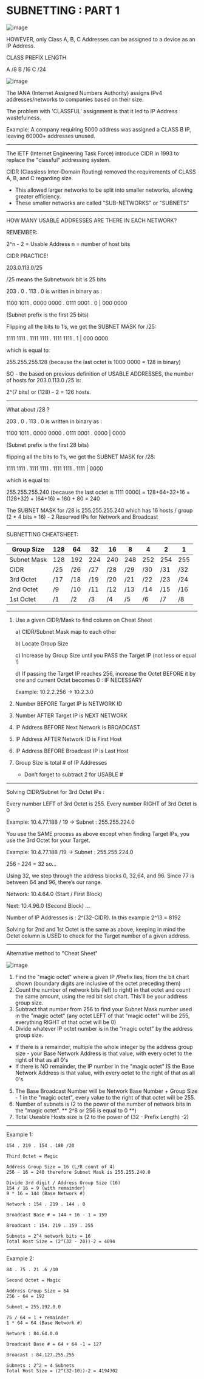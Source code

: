 # SUBNETTING : PART 1

![image](https://github.com/psaumur/CCNA/assets/106411237/a475e909-59b8-4615-a0b9-8a3c1fbdc313)


HOWEVER, only Class A, B, C Addresses can be assigned to a device as an IP Address.

CLASS 		PREFIX LENGTH

A 			/8
B 			/16
C 			/24

![image](https://github.com/psaumur/CCNA/assets/106411237/f0836136-c4a9-475b-b6c2-d1c550b8cfdd)


The IANA (Internet Assigned Numbers Authority) assigns IPv4 addresses/networks to companies based on their size.

The problem with 'CLASSFUL' assignment is that it led to IP Address wastefulness.

Example: A company requiring 5000 address was assigned a CLASS B IP, leaving 60000+ addresses unused.

---

The IETF (Internet Engineering Task Force) introduce CIDR in 1993 to replace the "classful" addressing system.

CIDR (Classless Inter-Domain Routing) removed the requirements of CLASS A, B, and C regarding size.

- This allowed larger networks to be split into smaller networks, allowing greater efficiency.
- These smaller networks are called "SUB-NETWORKS" or "SUBNETS"

---

HOW MANY USABLE ADDRESSES ARE THERE IN EACH NETWORK?

REMEMBER:

2^n - 2 = Usable Address
n = number of host bits

CIDR PRACTICE!

203.0.113.0/25

/25 means the Subnetwork bit is 25 bits

203 . 0 . 113 . 0 is written in binary as :

1100 1011 . 0000 0000 . 0111 0001 . 0 | 000 0000

(Subnet prefix is the first 25 bits)

Flipping all the bits to 1’s, we get the SUBNET MASK for /25:

1111 1111 . 1111 1111 . 1111 1111 . 1 | 000 0000

which is equal to:

255.255.255.128 (because the last octet is 1000 0000 = 128 in binary)

SO - the based on previous definition of USABLE ADDRESSES, the number of hosts for
203.0.113.0 /25 is:

2^(7 bits) or (128) - 2 = 126 hosts.

---

What about /28 ?

203 . 0 . 113 . 0 is written in binary as :

1100 1011 . 0000 0000 . 0111 0001 . 0000 | 0000

(Subnet prefix is the first 28 bits)

flipping all the bits to 1’s, we get the SUBNET MASK for /28:

1111 1111 . 1111 1111 . 1111 1111 . 1111 | 0000

which is equal to:

255.255.255.240 (because the last octet is 1111 0000) = 128+64+32+16 =  (128+32) + (64+16) = 160 + 80 = 240

The SUBNET MASK for /28 is 255.255.255.240
which has 16 hosts / group (2 * 4 bits = 16) - 2 Reserved IPs for Network and Broadcast 

---

SUBNETTING CHEATSHEET:

| Group Size | 128 | 64 | 32 | 16 | 8 | 4 | 2 | 1 |
| --- | --- | --- | --- | --- | --- | --- | --- | --- |
| Subnet Mask | 128 | 192 | 224 | 240 | 248 | 252 | 254 | 255 |
| CIDR | /25 | /26 | /27 | /28 | /29 | /30 | /31 | /32 |
| 3rd Octet | /17 | /18 | /19 | /20 | /21 | /22 | /23 | /24 |
| 2nd Octet | /9 | /10 | /11 | /12 | /13 | /14 | /15 | /16 |
| 1st Octet | /1 | /2 | /3 | /4 | /5 | /6 | /7 | /8 |

---

1. Use a given CIDR/Mask to find column on Cheat Sheet
    
    a) CIDR/Subnet Mask map to each other
    
    b) Locate Group Size
    
    c) Increase by Group Size until you PASS the Target IP (not less or equal !)
    
    d) If passing the Target IP reaches 256, increase the Octet BEFORE it by one and current Octet becomes 0 : IF NECESSARY
    
    Example: 10.2.2.256 → 10.2.3.0
    

1. Number BEFORE Target IP is NETWORK ID
2. Number AFTER Target IP is NEXT NETWORK
3. IP Address BEFORE Next Network is BROADCAST
4. IP Address AFTER Network ID is First Host
5. IP Address BEFORE Broadcast IP is Last Host
6. Group Size is total # of IP Addresses
    - Don’t forget to subtract 2 for USABLE #

---

Solving CIDR/Subnet for 3rd Octet IPs :

Every number LEFT of 3rd Octet is 255. Every number RIGHT of 3rd Octet is 0

Example: 10.4.77.188 / 19 → Subnet : 255.255.224.0

You use the SAME process as above except when finding Target IPs, you use the 3rd Octet for your Target.

Example: 10.4.77.188 /19 → Subnet : 255.255.224.0

256 - 224 = 32 so…

Using 32, we step through the address blocks 0, 32,64, and 96.
Since 77 is between 64 and 96, there’s our range.

Network: 10.4.64.0 (Start / First Block)

Next: 10.4.96.0 (Second Block)
…

Number of IP Addresses is : 2^(32-CIDR). In this example 2^13 = 8192

Solving for 2nd and 1st Octet is the same as above, keeping in mind the Octet column is USED to check for the Target number of a given address.

---
Alternative method to "Cheat Sheet"

![image](https://github.com/user-attachments/assets/d1e103b8-142a-44cc-8ab4-f5337268c9de)

1. Find the "magic octet" where a given IP /Prefix lies, from the bit chart shown (boundary digits are inclusive of the octet preceding them)
2. Count the number of network bits (left to right) in that octet and count the same amount, using the red bit slot chart. This'll be your address group size.
3. Subtract that number from 256 to find your Subnet Mask number used in the "magic octet" (any octet LEFT of that "magic octet" will be 255, everything RIGHT of that octet will be 0)
4. Divide whatever IP octet number is in the "magic octet" by the address group size.
  - If there is a remainder, multiple the whole integer by the address group size - your Base Network Address is that value, with every octet to the right of that as all 0's
  - If there is NO remainder, the IP number in the "magic octet" IS the Base Network Address is that value, with every octet to the right of that as all 0's
5. The Base Broadcast Number will be Network Base Number + Group Size - 1 in the "magic octet", every value to the right of that octet will be 255.
6. Number of subnets is (2 to the power of the number of network bits in the "magic octet". ** 2^8 or 256 is equal to 0 **)
7. Total Useable Hosts size is (2 to the power of (32 - Prefix Length) -2)
---
Example 1:
```
154 . 219 . 154 . 180 /20

Third Octet = Magic

Address Group Size = 16 (L/R count of 4)
256 - 16 = 240 therefore Subnet Mask is 255.255.240.0

Divide 3rd digit / Address Group Size (16)
154 / 16 = 9 (with remainder)
9 * 16 = 144 (Base Network #)

Network : 154 . 219 . 144 . 0

Broadcast Base # = 144 + 16 - 1 = 159

Broadcast : 154. 219 . 159 . 255

Subnets = 2^4 network bits = 16
Total Host Size = (2^(32 - 20))-2 = 4094
```
---
Example 2:
```
84 . 75 . 21 .6 /10

Second Octet = Magic

Address Group Size = 64
256 - 64 = 192

Subnet = 255.192.0.0

75 / 64 = 1 + remainder
1 * 64 = 64 (Base Network #)

Network : 84.64.0.0

Broadcast Base # = 64 + 64 -1 = 127

Broacast : 84.127.255.255

Subnets : 2^2 = 4 Subnets
Total Host Size = (2^(32-10))-2 = 4194302
```
